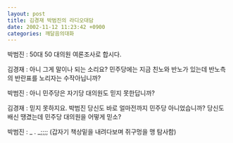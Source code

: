 ```yaml
---
layout: post
title: 김경재 박범진의 라디오대담
date: 2002-11-12 11:23:42 +0900
categories: 깨달음의대화
---
```

박범진 : 50대 50 대의원 여론조사로 합시다.
  

  
김경재 : 아니 그게 말이나 되는 소리요? 민주당에는 지금 친노와 반노가 있는데 반노측의 반란표를 노리자는 수작아닙니까?
  

  
박범진 : 아니 민주당은 자기당 대의원도 믿지 못한답니까?
  

  
김경재 : 믿지 못하지요. 박범진 당신도 바로 얼마전까지 민주당 아니었습니까? 당신도 배신 땡겼는데 민주당 대의원을 어떻게 믿소?
  

  

  
박범진 : _ . _;;;; (갑자기 책상밑을 내려다보며 쥐구멍을 맹 탐사함)